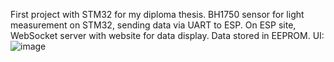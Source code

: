 First project with STM32 for my diploma thesis. BH1750 sensor for light measurement on STM32, sending data via UART to ESP.
On ESP site, WebSocket server with website for data display. Data stored in EEPROM.
UI:
![image](https://github.com/ppdrabik/-1--Light_Measurement/assets/168426388/95e9a13d-2d40-4ae0-99ea-ba2197f53dd8)
